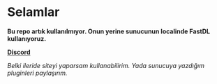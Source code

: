 # Selamlar

**Bu repo artık kullanılmıyor. Onun yerine sunucunun localinde FastDL kullanıyoruz.**

**[Discord](<https://discord.gg/FAXTqWk9fK>)**

*Belki ileride siteyi yaparsam kullanabilirim. Yada sunucuya yazdığım pluginleri paylaşırım.*
